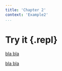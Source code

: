 ```yaml
---
title: 'Chapter 2'
context: 'Example2'
...
```


# Try it {.repl}

[bla bla](source://Example2/SweetData)

[bla bla](source://Example2/Parseable)
